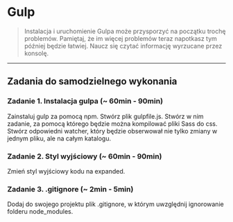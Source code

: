 # Gulp
> Instalacja i uruchomienie Gulpa może przysporzyć na początku trochę problemów.
> Pamiętaj, że im więcej problemów teraz napotkasz tym później będzie łatwiej. Naucz się czytać
> informację wyrzucane przez konsolę.

-------------------------------------------------------------------------------

## Zadania do samodzielnego wykonania

### Zadanie 1. Instalacja gulpa (~ 60min - 90min)

Zainstaluj gulp za pomocą npm. Stwórz plik gulpfile.js. Stwórz w nim zadanie, za pomocą którego będzie można kompilować pliki Sass
do css. Stwórz odpowiedni watcher, który będzie obserwował nie tylko zmiany w jednym pliku, ale na całym katalogu.

### Zadanie 2. Styl wyjściowy  (~ 60min - 90min)

Zmień styl wyjściowy kodu na expanded. 


### Zadanie 3. .gitignore (~ 2min - 5min)

Dodaj do swojego projektu plik .gitignore, w którym uwzględnij ignorowanie folderu node_modules.
